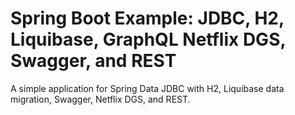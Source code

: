 # Spring Boot Example: JDBC, H2, Liquibase, GraphQL Netflix DGS, Swagger, and REST
A simple application for Spring Data JDBC with H2, Liquibase data migration, Swagger, Netflix DGS, and REST. 
